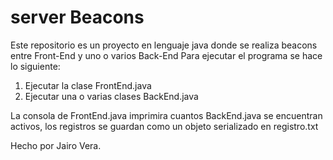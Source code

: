 # server Beacons

Este repositorio es un proyecto en lenguaje java donde se realiza beacons entre Front-End y uno o varios Back-End
Para ejecutar el programa se hace lo siguiente:

1. Ejecutar la clase FrontEnd.java
2. Ejecutar una o varias clases BackEnd.java

La consola de FrontEnd.java imprimira cuantos BackEnd.java se encuentran activos, los registros se guardan como un objeto serializado en registro.txt

Hecho por Jairo Vera.
